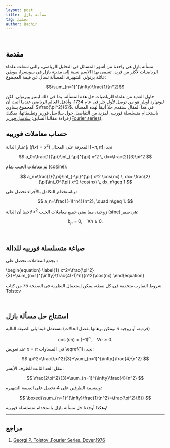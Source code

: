 ```yaml
---
layout: post
title:  مسألة بازل
tag: تحليل
author: Bachir
---
```

<br>



## مقدمة
مسألة بازل هي واحدة من أشهر المسائل في التحليل الرياضي، والتي شغلت علماء الرياضيات لأكثر من قرن. تسمى بهذا الاسم نسبة إلى مدينة بازل في سويسرا، موطن عائلة برنولي الشهيرة. المسألة تسأل عن قيمة المجموع:

$$\sum_{n=1}^{\infty}\frac{1}{n^2}$$

حاول العديد من علماء الرياضيات حل هذه المسألة، بما في ذلك ليبنيز وبرنولي، لكن ليونهارد أويلر هو من توصل لأول حل في عام 1734، وأذهل العالم الرياضي عندما أثبت أن المجموع يساوي $\frac{\pi^2}{6}$.
في هذا المقال سنقدم حلاً أنيقاً لهذه المسألة باستخدام متسلسلة فورييه.
لمزيد من التفاصيل حول سلاسل فورير وتطبيقاتها، يمكنك قراءة مقالنا السابق:  [سلاسل فورير (Fourier series)](https://bachirmath.github.io/Fourier/).
<br>


## حساب معاملات فورييه


بإعتبار الدالة  $(f(x)=x^2)$ المعرفة على المجال $[-\pi,\pi]$، نجد

$$
a_0=\frac{1}{\pi}\int_{-\pi}^{\pi} x^2 \, dx=\frac{2}{3}\pi^2
$$

ثم معاملات الجيب تمام (cosine):

$$
a_n=\frac{1}{\pi}\int_{-\pi}^{\pi} x^2 \cos(nx) \, dx= \frac{2}{\pi}\int_0^{\pi} x^2 \cos(nx) \, dx, n\geq 1
$$

وباستخدام التكامل بالأجزاء نحصل على:

$$
a_n=\frac{(-1)^n4}{n^2}, \quad n\geq 1.
$$

لاحظ أن الدالة $x^2$ زوجية، مما يعني جميع معاملات الجيب (sine) هي صفر:

$$
b_n=0, \quad \forall n\geq 0.
$$

<br>

## صياغة متسلسلة فورييه للدالة

بجمع المعاملات نحصل على :


\begin{equation}
\label{1}
x^2=\frac{\pi^2}{3}+\sum_{n=1}^{\infty}\frac{4(-1)^n}{n^2}\cos(nx)
\end{equation}


شروط التقارب متحققة في كل نقطة، يمكن إستعمال النظرية في الصفحة 75 من كتاب Tolstov  

<br>

## استنتاج حل مسألة بازل


نستعمل فيما يلي الصيغة التالية (يمكن برهانها بفصل الحالات، $n$ فردية، أو زوجية)


$$
\cos(n\pi)=(-1)^{n}, \quad \forall n\geq 0.
$$


عند تعويض $x=\pi$ في المساوات \eqref{1}، نجد:

$$
\pi^2=\frac{\pi^2}{3}+\sum_{n=1}^{\infty}\frac{4}{n^2}
$$

ننقل الحد الثابت للطرف الأيسر:

$$
\frac{2\pi^2}{3}=\sum_{n=1}^{\infty}\frac{4}{n^2}
$$

وبقسمة الطرفين على $4$ نحصل على الصيغة الشهيرة:

$$
\boxed{\sum_{n=1}^{\infty}\frac{1}{n^2}=\frac{\pi^2}{6}}
$$

وهكذا أوجدنا حل مسألة بازل باستخدام متسلسلة فورييه!

---

## مراجع

1. [Georgi P. Tolstov .Fourier Series, Dover,1976  ](https://drive.google.com/file/d/1GSpVN5akkU-vfUAb8U4bKBefU_D5aEeB/view?usp=sharing)
